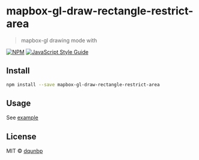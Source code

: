 # mapbox-gl-draw-rectangle-restrict-area

> mapbox-gl drawing mode with

[![NPM](https://img.shields.io/npm/v/mapbox-gl-draw-rectangle-restrict-area.svg)](https://www.npmjs.com/package/mapbox-gl-draw-rectangle-restrict-area) [![JavaScript Style Guide](https://img.shields.io/badge/code_style-standard-brightgreen.svg)](https://standardjs.com)

## Install

```bash
npm install --save mapbox-gl-draw-rectangle-restrict-area
```

## Usage

See [example](https://github.com/dqunbp/mapbox-gl-draw-rectangle-restrict-area/example)

## License

MIT © [dqunbp](LICENSE)
